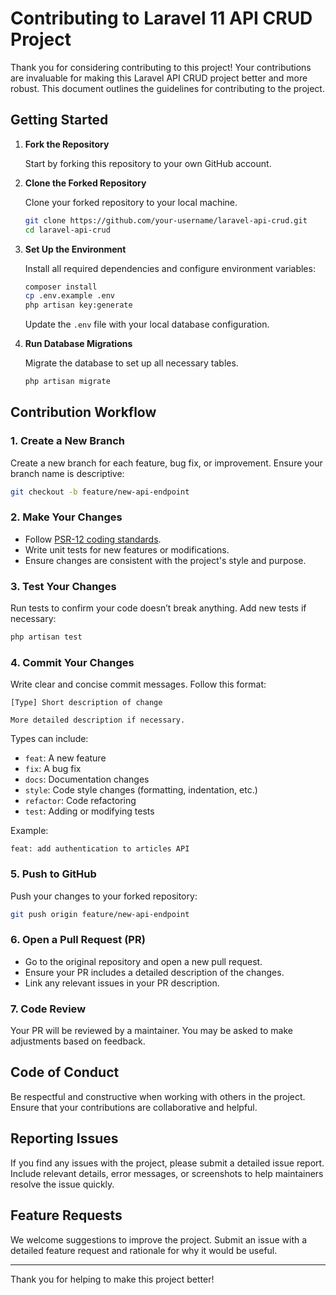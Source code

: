 # Contributing to Laravel 11 API CRUD Project

Thank you for considering contributing to this project! Your contributions are invaluable for making this Laravel API CRUD project better and more robust. This document outlines the guidelines for contributing to the project.

## Getting Started

1. **Fork the Repository**

   Start by forking this repository to your own GitHub account.

2. **Clone the Forked Repository**

   Clone your forked repository to your local machine.

   ```bash
   git clone https://github.com/your-username/laravel-api-crud.git
   cd laravel-api-crud
   ```

3. **Set Up the Environment**

   Install all required dependencies and configure environment variables:

   ```bash
   composer install
   cp .env.example .env
   php artisan key:generate
   ```

   Update the `.env` file with your local database configuration.

4. **Run Database Migrations**

   Migrate the database to set up all necessary tables.

   ```bash
   php artisan migrate
   ```

## Contribution Workflow

### 1. Create a New Branch

Create a new branch for each feature, bug fix, or improvement. Ensure your branch name is descriptive:

```bash
git checkout -b feature/new-api-endpoint
```

### 2. Make Your Changes

- Follow [PSR-12 coding standards](https://www.php-fig.org/psr/psr-12/).
- Write unit tests for new features or modifications.
- Ensure changes are consistent with the project's style and purpose.

### 3. Test Your Changes

Run tests to confirm your code doesn’t break anything. Add new tests if necessary:

```bash
php artisan test
```

### 4. Commit Your Changes

Write clear and concise commit messages. Follow this format:

```plaintext
[Type] Short description of change

More detailed description if necessary.
```

Types can include:
- `feat`: A new feature
- `fix`: A bug fix
- `docs`: Documentation changes
- `style`: Code style changes (formatting, indentation, etc.)
- `refactor`: Code refactoring
- `test`: Adding or modifying tests

Example:

```plaintext
feat: add authentication to articles API
```

### 5. Push to GitHub

Push your changes to your forked repository:

```bash
git push origin feature/new-api-endpoint
```

### 6. Open a Pull Request (PR)

- Go to the original repository and open a new pull request.
- Ensure your PR includes a detailed description of the changes.
- Link any relevant issues in your PR description.

### 7. Code Review

Your PR will be reviewed by a maintainer. You may be asked to make adjustments based on feedback.

## Code of Conduct

Be respectful and constructive when working with others in the project. Ensure that your contributions are collaborative and helpful.

## Reporting Issues

If you find any issues with the project, please submit a detailed issue report. Include relevant details, error messages, or screenshots to help maintainers resolve the issue quickly.

## Feature Requests

We welcome suggestions to improve the project. Submit an issue with a detailed feature request and rationale for why it would be useful.

---

Thank you for helping to make this project better!
